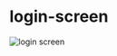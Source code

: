 # login-screen


![login screen](https://user-images.githubusercontent.com/11468640/35612066-a058b1b4-0624-11e8-87ac-4e44e8961789.png)
